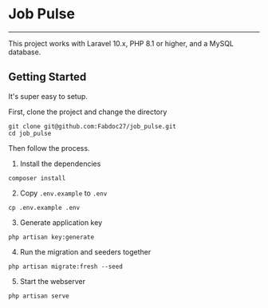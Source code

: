 # Job Pulse

---

This project works with Laravel 10.x, PHP 8.1 or higher, and a MySQL database.

## Getting Started

It's super easy to setup.

First, clone the project and change the directory

```shell
git clone git@github.com:Fabdoc27/job_pulse.git
cd job_pulse
```

Then follow the process.

1. Install the dependencies

```shell
composer install
```

2. Copy `.env.example` to `.env`

```shell
cp .env.example .env
```

3. Generate application key

```shell
php artisan key:generate
```

4. Run the migration and seeders together

```shell
php artisan migrate:fresh --seed
```

5. Start the webserver

```shell
php artisan serve
```
